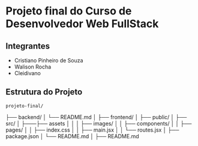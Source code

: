 # Projeto final do Curso de Desenvolvedor Web FullStack

## Integrantes

  - Cristiano Pinheiro de Souza
  - Walison Rocha
  - Cleidivano

## Estrutura do Projeto

    projeto-final/
  ├── backend/
  │   └── README.md
  │
  ├── frontend/
  │   ├── public/
  │   ├── src/
  │   ├───├── assets
  │   │   │   ├── images/
  │   │   ├── components/
  │   │   ├── pages/
  │   │   ├── index.css
  │   │   ├── main.jsx
  │   │   └── routes.jsx
  │   ├── package.json
  │   └── README.md
  │
  ├── README.md
